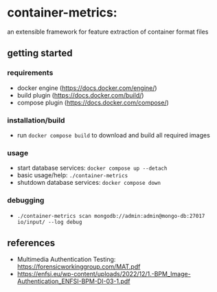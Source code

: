# **container-metrics**:
an extensible framework for feature extraction of container format files
## getting started
### requirements
- docker engine (https://docs.docker.com/engine/)
- build plugin (https://docs.docker.com/build/)
- compose plugin (https://docs.docker.com/compose/)
### installation/build
- run `docker compose build` to download and build all required images
### usage
- start database services: `docker compose up --detach`
- basic usage/help: `./container-metrics`
- shutdown database services: `docker compose down`
### debugging
- `./container-metrics scan mongodb://admin:admin@mongo-db:27017 io/input/ --log debug`
## references
- Multimedia Authentication Testing: https://forensicworkinggroup.com/MAT.pdf
- https://enfsi.eu/wp-content/uploads/2022/12/1.-BPM_Image-Authentication_ENFSI-BPM-DI-03-1.pdf
